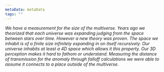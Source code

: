 ```yaml
---
metaData: metaData
tags: ""
---
```


*We have a measurement for the size of the multiverse. Years ago we theorized that each universe was expanding judging from the space between stars over time. However a new theory was proven. The space we inhabit is of a finite size infinitely expanding in on itself recursively. Our universe inhabits at least a 4D space which allows it this property. Our 3D perception makes it hard to fathom or understand. Measuring the distance of transmission for the anomaly through falloff calculations we were able to assume it connects to a place outside of the multiverse.*